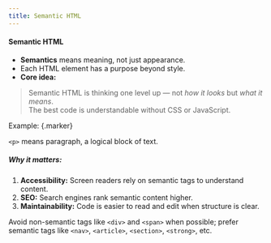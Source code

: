 ```yaml
---
title: Semantic HTML
---
```


#### Semantic HTML

- **Semantics** means meaning, not just appearance.  
- Each HTML element has a purpose beyond style.
- **Core idea:**  

> Semantic HTML is thinking one level up — not *how it looks* but *what it means*.  
> The best code is understandable without CSS or JavaScript.

Example: {.marker}  

`<p>` means paragraph, a logical block of text.

##### Why it matters:
  1. **Accessibility:** Screen readers rely on semantic tags to understand content.  
  2. **SEO:** Search engines rank semantic content higher.  
  3. **Maintainability:** Code is easier to read and edit when structure is clear.

Avoid non-semantic tags like `<div>` and `<span>` when possible; prefer semantic tags like `<nav>`, `<article>`, `<section>`, `<strong>`, etc.

